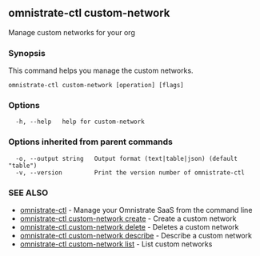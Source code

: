 ## omnistrate-ctl custom-network

Manage custom networks for your org

### Synopsis

This command helps you manage the custom networks.

```
omnistrate-ctl custom-network [operation] [flags]
```

### Options

```
  -h, --help   help for custom-network
```

### Options inherited from parent commands

```
  -o, --output string   Output format (text|table|json) (default "table")
  -v, --version         Print the version number of omnistrate-ctl
```

### SEE ALSO

- [omnistrate-ctl](omnistrate-ctl.md) - Manage your Omnistrate SaaS from the command line
- [omnistrate-ctl custom-network create](omnistrate-ctl_custom-network_create.md) - Create a custom network
- [omnistrate-ctl custom-network delete](omnistrate-ctl_custom-network_delete.md) - Deletes a custom network
- [omnistrate-ctl custom-network describe](omnistrate-ctl_custom-network_describe.md) - Describe a custom network
- [omnistrate-ctl custom-network list](omnistrate-ctl_custom-network_list.md) - List custom networks
